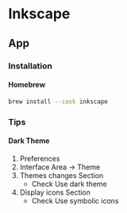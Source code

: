 # Inkscape

<!--
https://www.linkedin.com/learning/inkscape-essential-training-9975138/
-->

## App

### Installation

#### Homebrew

```sh
brew install --cask inkscape
```

### Tips

#### Dark Theme

1. Preferences
2. Interface Area -> Theme
3. Themes changes Section
   - Check Use dark theme
4. Display icons Section
   - Check Use symbolic icons

